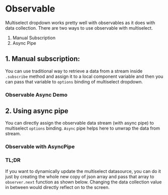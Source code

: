 # Observable

Multiselect dropdown works pretty well with observables as it does with data collection.
There are two ways to use observable with multiselect.
  1. Manual Subscription
  2. Async Pipe

## 1. Manual subscription:

You can use traditional way to retrieve a data from a stream inside `.subscribe` method and assign it to a local component variable and then you can pass that variable to `options` binding of multiselect dropdown.

### Observable Async Demo

<ms-observable-async></ms-observable-async>

<code-tabs>
  <code-pane title="app/observable-async.component.html" path="observable/src/app/observable-async.component.html"></code-pane>
  <code-pane title="app/observable-async.component.ts" path="observable/src/app/observable-async.component.ts"></code-pane>
</code-tabs>

## 2. Using async pipe

You can directly assign the observable data stream (with async pipe) to multiselect `options` binding. `Async` pipe helps here to unwrap the data from stream.

###  Observable with AsyncPipe

<ms-observable-async-service></ms-observable-async-service>

<code-tabs>
  <code-pane title="app/observable-async-service.component.ts" path="observable/src/app/observable-async-service.component.ts"></code-pane>
  <code-pane title="app/observable-async-service.component.html" path="observable/src/app/observable-async-service.component.html"></code-pane>
</code-tabs>

### TL;DR

If you want to dynamically update the multiselect datasource, you can do it just by creating the whole new copy of json array and pass that array to `observer.next` function as shown below. Changing the data collection value in between would directly reflect on to the screen.

<ms-observable-dynamic-update></ms-observable-dynamic-update>

<code-tabs>
  <code-pane title="app/observable-dynamic-update.component.ts" path="observable/src/app/observable-dynamic-update.component.ts"></code-pane>
  <code-pane title="app/observable-dynamic-update.component.html" path="observable/src/app/observable-dynamic-update.component.html"></code-pane>
</code-tabs>
